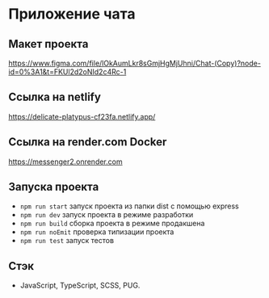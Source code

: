 # Приложение чата

## Макет проекта

https://www.figma.com/file/lOkAumLkr8sGmjHgMjUhni/Chat-(Copy)?node-id=0%3A1&t=FKUl2d2oNId2c4Rc-1

## Ссылка на netlify

https://delicate-platypus-cf23fa.netlify.app/

## Ссылка на render.com Docker

https://messenger2.onrender.com

## Запуска проекта

- `npm run start` запуск проекта из папки dist с помощью express
- `npm run dev` запуск проекта в режиме разработки
- `npm run build` сборка проекта в режиме продакшена
- `npm run noEmit` проверка типизации проекта
- `npm run test` запуск тестов

## Стэк
- JavaScript, TypeScript, SCSS, PUG.
